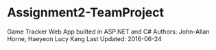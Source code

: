 # Assignment2-TeamProject

Game Tracker Web App builted in ASP.NET and C#
Authors: John-Allan Horne, Haeyeon Lucy Kang
Last Updated: 2016-06-24

